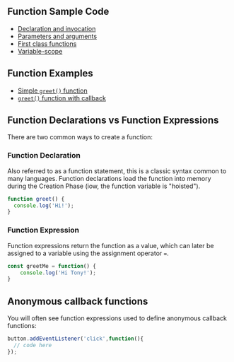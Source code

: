 ## Function Sample Code
- [Declaration and invocation](https://github.com/sait-wbdv/sample-code/tree/master/js-base/functions/finished/1-declaration-invocation)
- [Parameters and arguments](https://github.com/sait-wbdv/sample-code/tree/master/js-base/functions/finished/2-parameter-argument.js)
- [First class functions](https://github.com/sait-wbdv/sample-code/tree/master/js-base/functions/finished/3-first-class.js)
- [Variable-scope](https://github.com/sait-wbdv/sample-code/tree/master/js-base/functions/finished/4-variable-scope.js)

## Function Examples
- [Simple `greet()` function](https://github.com/sait-wbdv/sample-code/tree/master/js-base/functions/examples/greet-1.js)
- [`greet()` function with callback](https://github.com/sait-wbdv/sample-code/tree/master/js-base/functions/examples/greet-2.js)

## Function Declarations vs Function Expressions
There are two common ways to create a function:

### Function Declaration
Also referred to as a function statement, this is a classic syntax common to many languages. Function declarations load the function into memory during the Creation Phase (iow, the function variable is "hoisted").

```js
function greet() {
  console.log('Hi!');
}
```

### Function Expression
Function expressions return the function as a value, which can later be assigned to a variable using the assignment operator `=`.

```js
const greetMe = function() {
	console.log('Hi Tony!');
}
```

## Anonymous callback functions
You will often see function expressions used to define anonymous callback functions:

```js
button.addEventListener('click',function(){
  // code here
});
```